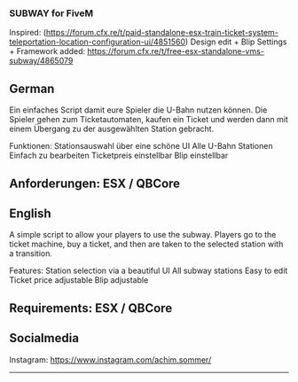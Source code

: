 ### SUBWAY for FiveM
Inspired: (https://forum.cfx.re/t/paid-standalone-esx-train-ticket-system-teleportation-location-configuration-ui/4851560)
Design edit + Blip Settings + Framework added: https://forum.cfx.re/t/free-esx-standalone-vms-subway/4865079
## German
Ein einfaches Script damit eure Spieler die U-Bahn nutzen können. Die Spieler gehen zum Ticketautomaten, kaufen ein Ticket und werden dann mit einem Übergang zu der ausgewählten Station gebracht.

Funktionen:
Stationsauswahl über eine schöne UI
Alle U-Bahn Stationen
Einfach zu bearbeiten
Ticketpreis einstellbar
Blip einstellbar

Anforderungen:
ESX / QBCore 
---------------------------------------------------------------------------------------------------------------------------------------------------
## English
A simple script to allow your players to use the subway. Players go to the ticket machine, buy a ticket, and then are taken to the selected station with a transition.

Features:
Station selection via a beautiful UI
All subway stations
Easy to edit
Ticket price adjustable
Blip adjustable

Requirements:
ESX / QBCore 
---------------------------------------------------------------------------------------------------------------------------------------------------
## Socialmedia
Instagram: https://www.instagram.com/achim.sommer/

---------------------------------------------------------------------------------------------------------------------------------------------------
